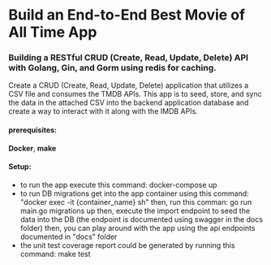 # Build an End-to-End Best Movie of All Time App

### Building a RESTful CRUD (Create, Read, Update, Delete) API with Golang, Gin, and Gorm using redis for caching.

Create a CRUD (Create, Read, Update, Delete) application that utilizes a CSV file and consumes
the TMDB APIs. This app is to seed, store, and sync the data in the attached CSV into the backend
application database and create a way to interact with it along with the IMDB APIs.

#### prerequisites:
**Docker**, **make**

#### Setup:
- to run the app execute this command: docker-compose up
- to run DB migrations get into the app container using this command: "docker exec -it {container_name} sh" then, run this comman: go run main.go migrations up then, execute the import endpoint to seed the data into the DB (the endpoint is documented using swagger in the docs folder) then, you can play around with the app using the api endpoints documented in "docs" folder
- the unit test coverage report could be generated by running this command: make test